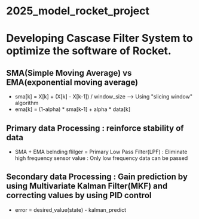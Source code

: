 # 2025_model_rocket_project
# Developing Cascase Filter System to optimize the software of Rocket.

## SMA(Simple Moving Average) vs EMA(exponential moving average)
- sma[k] = X[k] + (X[k] - X[k-1]) / window_size --> Using "slicing window" algorithm
- ema[k] = (1-alpha) * sma[k-1] + alpha * data[k]

## Primary data Processing : reinforce stability of data
- SMA + EMA belnding flilger = Primary Low Pass Filter(LPF) : Eliminate high frequency sensor value : Only low frequency data can be passed

## Secondary data Processing : Gain prediction by using Multivariate Kalman Filter(MKF) and correcting values by using PID control
- error = desired_value(state) - kalman_predict
